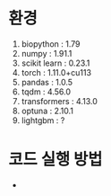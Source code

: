 # 환경
1. biopython : 1.79
2. numpy : 1.91.1
3. scikit learn : 0.23.1
4. torch : 1.11.0+cu113
5. pandas : 1.0.5
6. tqdm : 4.56.0
7. transformers : 4.13.0
8. optuna : 2.10.1
9. lightgbm : ?

# 코드 실행 방법

+ 
